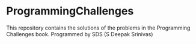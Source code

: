 ProgrammingChallenges
=====================

This repository contains the solutions of the problems in the Programming Challenges book.
Programmed by SDS (S Deepak Srinivas)

